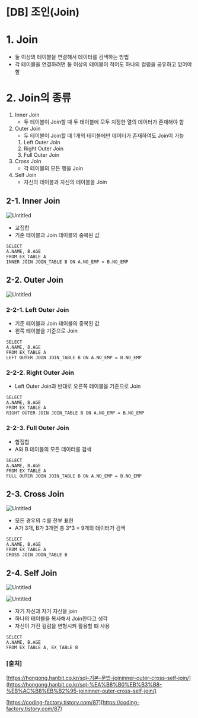 # [DB] 조인(Join)

# 1. Join

- 둘 이상의 테이블을 연결해서 데이터를 검색하는 방법
- 각 테이블을 연결하려면 둘 이상의 테이블이 적어도 하나의 컬럼을 공유하고 있어야 함

# 2. Join의 종류

1. Inner Join
    - 두 테이블이 Join할 때 두 테이블에 모두 지정한 열의 데이터가 존재해야 함
2. Outer Join
    - 두 테이블이 Join할 때 1개의 테이블에만 데이터가 존재하여도 Join이 가능
    1. Left Outer Join
    2. Right Outer Join
    3. Full Outer Join
3. Cross Join
    - 각 테이블의 모든 행을 Join
4. Self Join
    - 자신의 테이블과 자신의 테이블을 Join

## 2-1. Inner Join

![Untitled](%5BDB%5D%20%E1%84%8C%E1%85%A9%E1%84%8B%E1%85%B5%E1%86%AB%20ddedc/Untitled.png)

- 교집합
- 기준 테이블과 Join 테이블의 중복된 값

```
SELECT
A.NAME, B.AGE
FROM EX_TABLE A
INNER JOIN JOIN_TABLE B ON A.NO_EMP = B.NO_EMP
```

## 2-2. Outer Join

![Untitled](%5BDB%5D%20%E1%84%8C%E1%85%A9%E1%84%8B%E1%85%B5%E1%86%AB%20ddedc/Untitled%201.png)

### 2-2-1. Left Outer Join

- 기준 테이블과 Join 테이블의 중복된 값
- 왼쪽 테이블을 기준으로 Join

```
SELECT
A.NAME, B.AGE
FROM EX_TABLE A
LEFT OUTER JOIN JOIN_TABLE B ON A.NO_EMP = B.NO_EMP
```

### 2-2-2. Right Outer Join

- Left Outer Join과 반대로 오른쪽 테이블을 기준으로 Join

```
SELECT
A.NAME, B.AGE
FROM EX_TABLE A
RIGHT OUTER JOIN JOIN_TABLE B ON A.NO_EMP = B.NO_EMP
```

### 2-2-3. Full Outer Join

- 합집합
- A와 B 테이블의 모든 데이터를 검색

```
SELECT
A.NAME, B.AGE
FROM EX_TABLE A
FULL OUTER JOIN JOIN_TABLE B ON A.NO_EMP = B.NO_EMP
```

## 2-3. Cross Join

![Untitled](%5BDB%5D%20%E1%84%8C%E1%85%A9%E1%84%8B%E1%85%B5%E1%86%AB%20ddedc/Untitled%202.png)

- 모든 경우의 수를 전부 표현
- A가 3개, B가 3개면 총 3*3 = 9개의 데이터가 검색

```
SELECT
A.NAME, B.AGE
FROM EX_TABLE A
CROSS JOIN JOIN_TABLE B
```

## 2-4. Self Join

![Untitled](%5BDB%5D%20%E1%84%8C%E1%85%A9%E1%84%8B%E1%85%B5%E1%86%AB%20ddedc/Untitled%203.png)

![Untitled](%5BDB%5D%20%E1%84%8C%E1%85%A9%E1%84%8B%E1%85%B5%E1%86%AB%20ddedc/Untitled%204.png)

- 자기 자신과 자기 자신을 join
- 하나의 테이블을 복사해서 Join한다고 생각
- 자신이 가진 컬럼을 변형시켜 활용할 떄 사용

```
SELECT
A.NAME, B.AGE
FROM EX_TABLE A, EX_TABLE B
```

### [출처]

[https://hongong.hanbit.co.kr/sql-기본-문법-joininner-outer-cross-self-join/](https://hongong.hanbit.co.kr/sql-%EA%B8%B0%EB%B3%B8-%EB%AC%B8%EB%B2%95-joininner-outer-cross-self-join/)

[https://coding-factory.tistory.com/87](https://coding-factory.tistory.com/87)